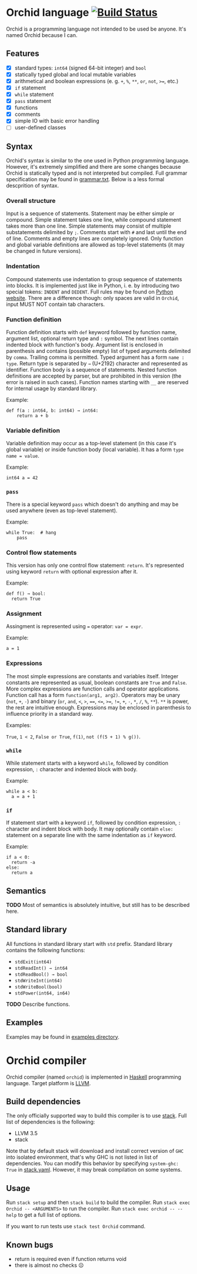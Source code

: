 # Orchid language [![Build Status](https://travis-ci.org/gromakovsky/Orchid.svg?branch=master)](https://travis-ci.org/gromakovsky/Orchid)

Orchid is a programming language not intended to be used be anyone. It's named Orchid because I can.

## Features

- [x] standard types: `int64` (signed 64-bit integer) and `bool`
- [x] statically typed global and local mutable variables
- [x] arithmetical and boolean expressions (e. g. `+`, `%`, `**`, `or`, `not`, `>=`, etc.)
- [x] `if` statement
- [x] `while` statement
- [x] `pass` statement
- [x] functions
- [x] comments
- [x] simple IO with basic error handling
- [ ] user-defined classes

## Syntax

Orchid's syntax is similar to the one used in Python programming language. However, it's extremely simplified and there are some changes because Orchid is statically typed and is not interpreted but compiled. Full grammar specification may be found in [grammar.txt](grammar.txt). Below is a less formal descprition of syntax.

### Overall structure

Input is a sequence of statements. Statement may be either simple or compound. Simple statement takes one line, while compound statement takes more than one line. Simple statements may consist of multiple substatements delimited by `;`. Comments start with `#` and last until the end of line. Comments and empty lines are completely ignored. Only function and global variable definitions are allowed as top-level statements (it may be changed in future versions).

### Indentation

Compound statements use indentation to group sequence of statements into blocks. It is implemented just like in Python, i. e. by introducing two special tokens: `INDENT` and `DEDENT`. Full rules may be found on [Python website](https://docs.python.org/3/reference/lexical_analysis.html#indentation). There are a difference though: only spaces are valid in `Orchid`, input MUST NOT contain tab characters.

### Function definition

Function definition starts with `def` keyword followed by function name, argument list, optional return type and `:` symbol. The next lines contain indented block with function's body. Argument list is enclosed in parenthesis and contains (possible empty) list of typed arguments delimited by `comma`. Trailing comma is permitted. Typed argument has a form `name : type`. Return type is separated by `→` (U+2192) character and represented as identifier. Function body is a sequence of statements. Nested function definitions are accepted by parser, but are prohibited in this version (the error is raised in such cases). Function names starting with `__` are reserved for internal usage by standard library.

Example:

```
def f(a : int64, b: int64) → int64:
    return a + b
```

### Variable definition

Variable definition may occur as a top-level statement (in this case it's global variable) or inside function body (local variable). It has a form `type name = value`.

Example:

```
int64 a = 42
```

### `pass`

There is a special keyword `pass` which doesn't do anything and may be used anywhere (even as top-level statement).

Example:

```
while True:  # hang
    pass
```

### Control flow statements

This version has only one control flow statement: `return`. It's represented using keyword `return` with optional expression after it.

Example:

```
def f() → bool:
  return True
```

### Assignment

Assingment is represented using `=` operator: `var = expr`.

Example:

```
a = 1
```

### Expressions

The most simple expressions are constants and variables itself. Integer constants are represented as usual, boolean constants are `True` and `False`. More complex expressions are function calls and operator applications. Function call has a form `function(arg1, arg2)`. Operators may be unary (`not`, `+`, `-`) and binary (`or`, `and`, `<`, `>`, `==`, `<=`, `>=`, `!=`, `+`, `-`, `*`, `/`, `%`, `**`). `**` is power, the rest are intuitive enough. Expressions may be enclosed in parenthesis to influence priority in a standard way.

Examples:

`True`, `1 < 2`, `False or True`, `f(1)`, `not (f(5 + 1) % g())`.

### `while`

While statement starts with a keyword `while`, followed by condition expression, `:` character and indented block with body.

Example:

```
while a < b:
  a = a + 1
```

### `if`

If statement start with a keyword `if`, followed by condition expression, `:` character and indent block with body. It may optionally contain `else:` statement on a separate line with the same indentation as `if` keyword.

Example:

```
if a < 0:
  return -a
else:
  return a
```

## Semantics

**TODO** Most of semantics is absolutely intuitive, but still has to be described here.

## Standard library

All functions in standard library start with `std` prefix. Standard library contains the following functions:

- `stdExit(int64)`
- `stdReadInt() → int64`
- `stdReadBool() → bool`
- `stdWriteInt(int64)`
- `stdWriteBool(bool)`
- `stdPower(int64, in64)`

**TODO** Describe functions.

## Examples

Examples may be found in [examples directory](examples/).

# Orchid compiler

Orchid compiler (named `orchid`) is implemented in [Haskell](https://www.haskell.org/) programming language. Target platform is [LLVM](http://llvm.org/).

## Build dependencies

The only officially supported way to build this compiler is to use [stack](http://docs.haskellstack.org). Full list of dependencies is the following:

- LLVM 3.5
- stack

Note that by default stack will download and install correct version of `GHC` into isolated environment, that's why GHC is not listed in list of dependencies. You can modify this behavior by specifying `system-ghc: True` in [stack.yaml](stack.yaml). However, it may break compilation on some systems.

## Usage

Run `stack setup` and then `stack build` to build the compiler. Run `stack exec Orchid -- <ARGUMENTS>` to run the compiler. Run `stack exec orchid -- --help` to get a full list of options.

If you want to run tests use `stack test Orchid` command.

## Known bugs

- return is required even if function returns void
- there is almost no checks ☹
